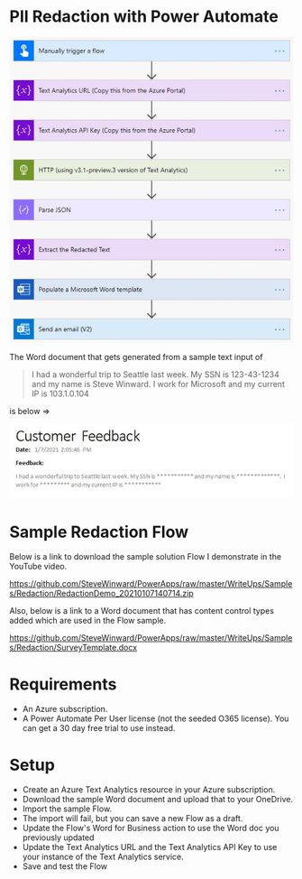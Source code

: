 # PII Redaction with Power Automate

![Flow Overview](Images/RedactionFlow.JPG)

The Word document that gets generated from a sample text input of 

> I had a wonderful trip to Seattle last week. My SSN is 123-43-1234 and my name is Steve Winward.  I work for Microsoft and my current IP is 103.1.0.104

is below =>

![Flow Result](Images/RedactionFlowOutput.JPG)

# Sample Redaction Flow
Below is a link to download the sample solution Flow I demonstrate in the YouTube video.

https://github.com/SteveWinward/PowerApps/raw/master/WriteUps/Samples/Redaction/RedactionDemo_20210107140714.zip

Also, below is a link to a Word document that has content control types added which are used in the Flow sample.

https://github.com/SteveWinward/PowerApps/raw/master/WriteUps/Samples/Redaction/SurveyTemplate.docx

# Requirements
* An Azure subscription.
* A Power Automate Per User license (not the seeded O365 license).  You can get a 30 day free trial to use instead.

# Setup
* Create an Azure Text Analytics resource in your Azure subscription.
* Download the sample Word document and upload that to your OneDrive.
* Import the sample Flow.  
* The import will fail, but you can save a new Flow as a draft.  
* Update the Flow's Word for Business action to use the Word doc you previously updated
* Update the Text Analytics URL and the Text Analytics API Key to use your instance of the Text Analytics service.
* Save and test the Flow
